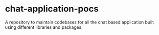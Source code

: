 # chat-application-pocs
A repository to maintain codebases for all the chat based application built using different libraries and packages.
